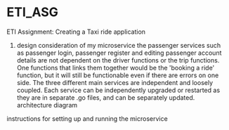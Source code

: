# ETI_ASG
ETI Assignment: Creating a Taxi ride application
1. design consideration of my microservice
the passenger services such as passenger login, passenger register and editing passenger account details are not dependent on the driver functions or the trip functions. One functions that links them together would be the 'booking a ride' function, but it will still be functionable even if there are errors on one side. The three different main services are independent and loosely coupled. 
Each service can be independently upgraded or restarted as they are in separate .go files, and can be separately updated.
architecture diagram

instructions for setting up and running the microservice